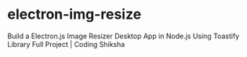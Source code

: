 # electron-img-resize
Build a Electron.js Image Resizer Desktop App in Node.js Using Toastify Library Full Project | Coding Shiksha
